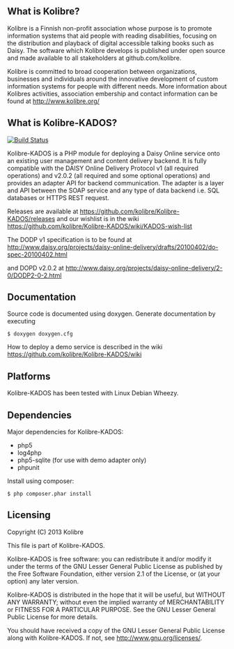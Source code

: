 What is Kolibre?
---------------------------------
Kolibre is a Finnish non-profit association whose purpose is to promote
information systems that aid people with reading disabilities, focusing on 
the distribution and playback of digital accessible talking books such as Daisy. 
The software which Kolibre develops is published under open source and made available 
to all stakeholders at github.com/kolibre.

Kolibre is committed to broad cooperation between organizations, businesses and
individuals around the innovative development of custom information systems for
people with different needs. More information about Kolibres activities, association
embership and contact information can be found at http://www.kolibre.org/


What is Kolibre-KADOS?
---------------------------------

[![Build Status](https://travis-ci.org/kolibre/Kolibre-KADOS.svg?branch=master)](https://travis-ci.org/kolibre/Kolibre-KADOS)

Kolibre-KADOS is a PHP module for deploying a Daisy Online service onto an existing
user management and content delivery backend. It is fully compatible with the
DAISY Online Delivery Protocol v1 (all required operations) and v2.0.2 (all required and some optional operations)
and provides an adapter API for backend communication. The adapter is a layer and API 
between the SOAP service and any type of data backend i.e. SQL databases or HTTPS REST request. 

Releases are available at https://github.com/kolibre/Kolibre-KADOS/releases and our 
wishlist is in the wiki https://github.com/kolibre/Kolibre-KADOS/wiki/KADOS-wish-list

The DODP v1 specification is to be found at 
http://www.daisy.org/projects/daisy-online-delivery/drafts/20100402/do-spec-20100402.html

and DOPD v2.0.2 at 
http://www.daisy.org/projects/daisy-online-delivery/2-0/DODP2-0-2.html

Documentation
---------------------------------
Source code is documented using doxygen. Generate documentation by executing

    $ doxygen doxygen.cfg
    
How to deploy a demo service is described in the wiki https://github.com/kolibre/Kolibre-KADOS/wiki


Platforms
---------------------------------
Kolibre-KADOS has been tested with Linux Debian Wheezy.


Dependencies
---------------------------------
Major dependencies for Kolibre-KADOS:

* php5
* log4php
* php5-sqlite (for use with demo adapter only)
* phpunit

Install using composer:

    $ php composer.phar install


Licensing
---------------------------------
Copyright (C) 2013 Kolibre

This file is part of Kolibre-KADOS.

Kolibre-KADOS is free software: you can redistribute it and/or modify
it under the terms of the GNU Lesser General Public License as published by
the Free Software Foundation, either version 2.1 of the License, or
(at your option) any later version.

Kolibre-KADOS is distributed in the hope that it will be useful,
but WITHOUT ANY WARRANTY; without even the implied warranty of
MERCHANTABILITY or FITNESS FOR A PARTICULAR PURPOSE.  See the
GNU Lesser General Public License for more details.

You should have received a copy of the GNU Lesser General Public License
along with Kolibre-KADOS. If not, see <http://www.gnu.org/licenses/>.
